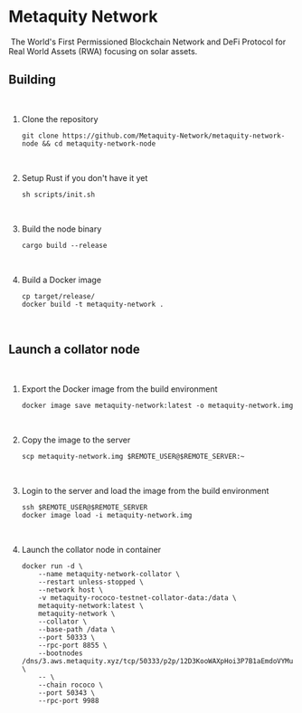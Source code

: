 # Metaquity Network
​
The World's First Permissioned Blockchain Network and DeFi Protocol for Real World Assets (RWA) focusing on solar assets.
​
## Building
​
1. Clone the repository
​
    ```console
    git clone https://github.com/Metaquity-Network/metaquity-network-node && cd metaquity-network-node
    ```
​

2. Setup Rust if you don't have it yet
​
    ```console
    sh scripts/init.sh
    ```
    
​

3. Build the node binary
​
    ```console
    cargo build --release
    ```
​

4. Build a Docker image
​
    ```console
    cp target/release/
    docker build -t metaquity-network .
    ```
​
## Launch a collator node
​
1. Export the Docker image from the build environment
​
    ```console
    docker image save metaquity-network:latest -o metaquity-network.img
    ```
​

2. Copy the image to the server
​
    ```console
    scp metaquity-network.img $REMOTE_USER@$REMOTE_SERVER:~
    ```
​

3. Login to the server and load the image from the build environment
​
    ```console
    ssh $REMOTE_USER@$REMOTE_SERVER
    docker image load -i metaquity-network.img
    ```
​

4. Launch the collator node in container
​
    ```console
    docker run -d \
        --name metaquity-network-collator \
        --restart unless-stopped \
        --network host \
        -v metaquity-rococo-testnet-collator-data:/data \
        metaquity-network:latest \
        metaquity-network \
        --collator \
        --base-path /data \
        --port 50333 \
        --rpc-port 8855 \
        --bootnodes /dns/3.aws.metaquity.xyz/tcp/50333/p2p/12D3KooWAXpHoi3P7B1aEmdoVYMunctQUtWJwfpbNRbpLwREQQM2 \
        -- \
        --chain rococo \
        --port 50343 \
        --rpc-port 9988
    ```
